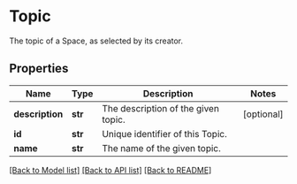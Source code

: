# Topic

The topic of a Space, as selected by its creator.

## Properties
Name | Type | Description | Notes
------------ | ------------- | ------------- | -------------
**description** | **str** | The description of the given topic. | [optional] 
**id** | **str** | Unique identifier of this Topic. | 
**name** | **str** | The name of the given topic. | 

[[Back to Model list]](../README.md#documentation-for-models) [[Back to API list]](../README.md#documentation-for-api-endpoints) [[Back to README]](../README.md)


